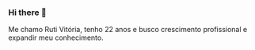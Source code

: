 ### Hi there 👋
Me chamo Ruti Vitória, tenho 22 anos e busco crescimento profissional e expandir meu conhecimento.
